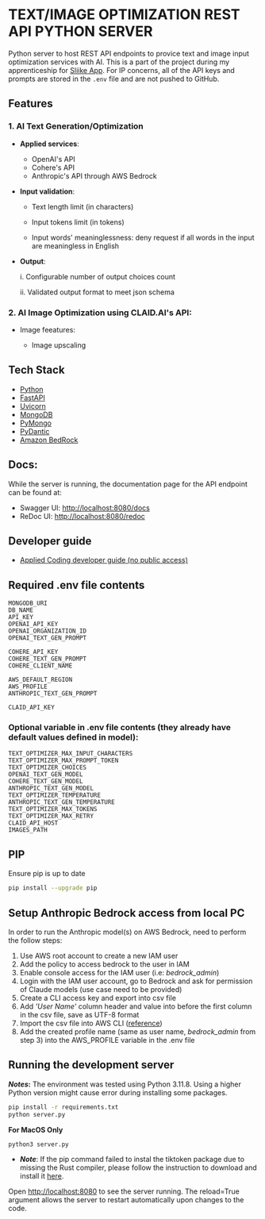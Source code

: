 # TEXT/IMAGE OPTIMIZATION REST API PYTHON SERVER

Python server to host REST API endpoints to provice text and image input optimization services with AI. This is a part of the project during my apprenticeship for [Sliike App](https://www.sliike.com). For IP concerns, all of the API keys and prompts are stored in the `.env` file and are not pushed to GitHub.
 

## Features

### 1. AI Text Generation/Optimization 

* **Applied services**:

  - OpenAI's API 
  - Cohere's API 
  - Anthropic's API through AWS Bedrock

* **Input validation**:

  - Text length limit (in characters)

  - Input tokens limit (in tokens)

  - Input words' meaninglessness: deny request if all words in the input are meaningless in English

* **Output**:

  i. Configurable number of output choices count

  ii. Validated output format to meet json schema

### 2. AI Image Optimization using CLAID.AI's API: 

* Image feeatures: 

  - Image upscaling

## Tech Stack

- [Python](https://www.python.org/)
- [FastAPI](https://fastapi.tiangolo.com/)
- [Uvicorn](https://www.uvicorn.org/)
- [MongoDB](https://www.mongodb.com/)
- [PyMongo](https://pymongo.readthedocs.io/en/stable/)
- [PyDantic](https://docs.pydantic.dev/latest/)
- [Amazon BedRock](https://docs.aws.amazon.com/bedrock/)

## Docs:

<!-- TODO: Add docs link -->
While the server is running, the documentation page for the API endpoint can be found at: 
- Swagger UI: [http://localhost:8080/docs](http://localhost:8080/docs)
- ReDoc UI: [http://localhost:8080/redoc](http://localhost:8080/redoc)

## Developer guide

- [Applied Coding developer guide (no public access)](https://github.com/Applied-Coding/Developer-Guide/blob/main/BACKEND.md)

## Required .env file contents

```
MONGODB_URI
DB_NAME
API_KEY
OPENAI_API_KEY
OPENAI_ORGANIZATION_ID
OPENAI_TEXT_GEN_PROMPT

COHERE_API_KEY
COHERE_TEXT_GEN_PROMPT
COHERE_CLIENT_NAME

AWS_DEFAULT_REGION
AWS_PROFILE
ANTHROPIC_TEXT_GEN_PROMPT

CLAID_API_KEY
```
### Optional variable in .env file contents (they already have default values defined in model):
```
TEXT_OPTIMIZER_MAX_INPUT_CHARACTERS
TEXT_OPTIMIZER_MAX_PROMPT_TOKEN
TEXT_OPTIMIZER_CHOICES
OPENAI_TEXT_GEN_MODEL
COHERE_TEXT_GEN_MODEL
ANTHROPIC_TEXT_GEN_MODEL
TEXT_OPTIMIZER_TEMPERATURE
ANTHROPIC_TEXT_GEN_TEMPERATURE
TEXT_OPTIMIZER_MAX_TOKENS
TEXT_OPTIMIZER_MAX_RETRY
CLAID_API_HOST
IMAGES_PATH
```

## PIP

Ensure pip is up to date

```bash
pip install --upgrade pip
```

## Setup Anthropic Bedrock access from local PC

In order to run the Anthropic model(s) on AWS Bedrock, need to perform the follow steps:

1. Use AWS root account to create a new IAM user
2. Add the policy to access bedrock to the user in IAM
3. Enable console access for the IAM user (i.e: *bedrock_admin*)
4. Login with the IAM user account, go to Bedrock and ask for permission of Claude models (use case need to be provided)
5. Create a CLI access key and export into csv file
6. Add *'User Name'* column header and value into before the first column in the csv file, save as UTF-8 format
7. Import the csv file into AWS CLI ([reference](https://docs.aws.amazon.com/cli/latest/userguide/cli-authentication-user.html))
8. Add the created profile name (same as user name, *bedrock_admin* from step 3) into the AWS_PROFILE variable in the .env file



## Running the development server

**_Notes_:** The environment was tested using Python 3.11.8. Using a higher Python version might cause error during installing some packages.

```bash
pip install -r requirements.txt
python server.py
```

**For MacOS Only**
```bash
python3 server.py
```
* ***Note***: If the pip command failed to instal the tiktoken package due to missing the Rust compiler, please follow the instruction to download and install it [here](https://www.rust-lang.org/tools/install). 

Open [http://localhost:8080](http://localhost:8080) to see the server running.
The reload=True argument allows the server to restart automatically upon changes to the code.

